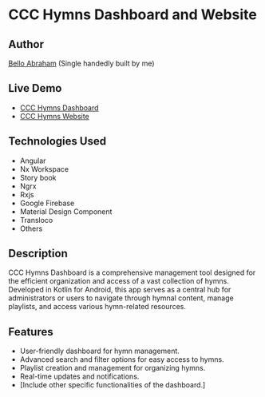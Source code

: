 # CCC Hymns Dashboard and Website

## Author

[Bello Abraham](https://www.linkedin.com/in/belloabraham) (Single handedly built by me)

## Live Demo

- [CCC Hymns Dashboard](https://admin.ccchymns.com)
- [CCC Hymns Website](https://ccchymns.com)


## Technologies Used

- Angular
- Nx Workspace
- Story book
- Ngrx
- Rxjs
- Google Firebase
- Material Design Component
- Transloco
- Others

## Description

CCC Hymns Dashboard is a comprehensive management tool designed for the efficient organization and access of a vast collection of hymns. Developed in Kotlin for Android, this app serves as a central hub for administrators or users to navigate through hymnal content, manage playlists, and access various hymn-related resources.

## Features

- User-friendly dashboard for hymn management.
- Advanced search and filter options for easy access to hymns.
- Playlist creation and management for organizing hymns.
- Real-time updates and notifications.
- [Include other specific functionalities of the dashboard.]
